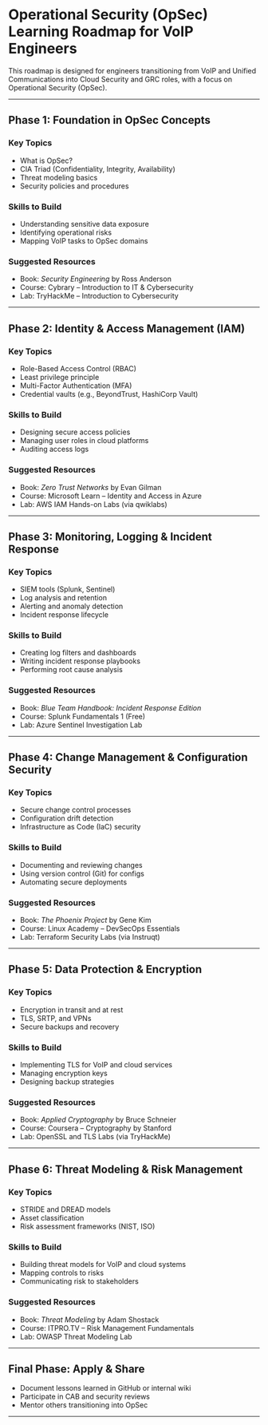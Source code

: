 
# Operational Security (OpSec) Learning Roadmap for VoIP Engineers

This roadmap is designed for engineers transitioning from VoIP and Unified Communications into Cloud Security and GRC roles, with a focus on Operational Security (OpSec).

---

## Phase 1: Foundation in OpSec Concepts

### Key Topics
- What is OpSec?
- CIA Triad (Confidentiality, Integrity, Availability)
- Threat modeling basics
- Security policies and procedures

### Skills to Build
- Understanding sensitive data exposure
- Identifying operational risks
- Mapping VoIP tasks to OpSec domains

### Suggested Resources
- Book: *Security Engineering* by Ross Anderson
- Course: Cybrary – Introduction to IT & Cybersecurity
- Lab: TryHackMe – Introduction to Cybersecurity

---

## Phase 2: Identity & Access Management (IAM)

### Key Topics
- Role-Based Access Control (RBAC)
- Least privilege principle
- Multi-Factor Authentication (MFA)
- Credential vaults (e.g., BeyondTrust, HashiCorp Vault)

### Skills to Build
- Designing secure access policies
- Managing user roles in cloud platforms
- Auditing access logs

### Suggested Resources
- Book: *Zero Trust Networks* by Evan Gilman
- Course: Microsoft Learn – Identity and Access in Azure
- Lab: AWS IAM Hands-on Labs (via qwiklabs)

---

## Phase 3: Monitoring, Logging & Incident Response

### Key Topics
- SIEM tools (Splunk, Sentinel)
- Log analysis and retention
- Alerting and anomaly detection
- Incident response lifecycle

### Skills to Build
- Creating log filters and dashboards
- Writing incident response playbooks
- Performing root cause analysis

### Suggested Resources
- Book: *Blue Team Handbook: Incident Response Edition*
- Course: Splunk Fundamentals 1 (Free)
- Lab: Azure Sentinel Investigation Lab

---

## Phase 4: Change Management & Configuration Security

### Key Topics
- Secure change control processes
- Configuration drift detection
- Infrastructure as Code (IaC) security

### Skills to Build
- Documenting and reviewing changes
- Using version control (Git) for configs
- Automating secure deployments

### Suggested Resources
- Book: *The Phoenix Project* by Gene Kim
- Course: Linux Academy – DevSecOps Essentials
- Lab: Terraform Security Labs (via Instruqt)

---

## Phase 5: Data Protection & Encryption

### Key Topics
- Encryption in transit and at rest
- TLS, SRTP, and VPNs
- Secure backups and recovery

### Skills to Build
- Implementing TLS for VoIP and cloud services
- Managing encryption keys
- Designing backup strategies

### Suggested Resources
- Book: *Applied Cryptography* by Bruce Schneier
- Course: Coursera – Cryptography by Stanford
- Lab: OpenSSL and TLS Labs (via TryHackMe)

---

## Phase 6: Threat Modeling & Risk Management

### Key Topics
- STRIDE and DREAD models
- Asset classification
- Risk assessment frameworks (NIST, ISO)

### Skills to Build
- Building threat models for VoIP and cloud systems
- Mapping controls to risks
- Communicating risk to stakeholders

### Suggested Resources
- Book: *Threat Modeling* by Adam Shostack
- Course: ITPRO.TV – Risk Management Fundamentals
- Lab: OWASP Threat Modeling Lab

---

## Final Phase: Apply & Share

- Document lessons learned in GitHub or internal wiki
- Participate in CAB and security reviews
- Mentor others transitioning into OpSec

---

